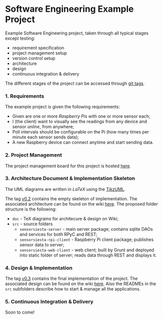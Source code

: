 Software Engineering Example Project
====================================

Example Software Engineering project, taken through all typical stages except testing:

- requirement specification
- project management setup
- version control setup
- architecture
- design
- continuous integration & delivery

The different stages of the project can be accessed through [git tags](https://git-scm.com/book/en/v2/Git-Basics-Tagging).


### 1. Requirements

The example project is given the following requirements:

- Given are one or more *Raspberry Pis* with one or more sensor each;
- I (the client) want to visually see the readings from any device and sensor *online*, from anywhere;
- Poll intervals should be configurable on the Pi (how many times per minute each sensor sends data);
- A new Raspberry device can connect anytime and start sending data.


### 2. Project Management

The project management board for this project is hosted [here](https://waffle.io/csabasulyok/SensorSiesta-ubbse2016).


### 3. Architecture Document & Implementation Skeleton

The UML diagrams are written in *LaTeX* using the [TikzUML](http://perso.ensta-paristech.fr/~kielbasi/tikzuml/).

The tag [v0.2](https://github.com/csabasulyok/SensorSiesta-ubbse2016/tree/v0.2) contains the empty skeleton of implementation. The associated architecture can be found on the wiki [here](https://github.com/csabasulyok/SensorSiesta-ubbse2016/wiki/Architecture). The proposed folder structure is the following:

- `doc` - TeX diagrams for architecure & design on Wiki;
- `src` - source folders
  - `sensorsiesta-server` - main server package; contains sqlite DAOs and services for both RPyC and REST;
  - `sensorsiesta-rpi-client` - Raspberry Pi client package; publishes sensor data to server;
  - `sensorsiesta-web-client` - web client; built by Grunt and deployed into static folder of server; reads data through REST and displays it.


### 4. Design & Implementation

The tag [v0.3](https://github.com/csabasulyok/SensorSiesta-ubbse2016/tree/v0.3) contains the final implementation of the project. The associated design can be found on the wiki [here](https://github.com/csabasulyok/SensorSiesta-ubbse2016/wiki/Design). Also the READMEs in the `src` subfolders describe how to start & manage all the applications.


### 5. Continuous Integration & Delivery

Soon to come!
